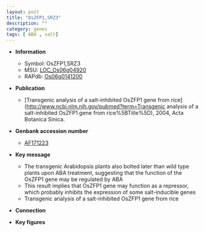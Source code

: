 ```yaml
---
layout: post
title: "OsZFP1,SRZ3"
description: ""
category: genes
tags: [ ABA , salt]
---
```


* **Information**  
    + Symbol: OsZFP1,SRZ3  
    + MSU: [LOC_Os06g04920](http://rice.plantbiology.msu.edu/cgi-bin/ORF_infopage.cgi?orf=LOC_Os06g04920)  
    + RAPdb: [Os06g0141200](http://rapdb.dna.affrc.go.jp/viewer/gbrowse_details/irgsp1?name=Os06g0141200)  

* **Publication**  
    + [Transgenic analysis of a salt-inhibited OsZFP1 gene from rice](http://www.ncbi.nlm.nih.gov/pubmed?term=Transgenic analysis of a salt-inhibited OsZFP1 gene from rice%5BTitle%5D), 2004, Acta Botanica Sinica.

* **Genbank accession number**  
    + [AF171223](http://www.ncbi.nlm.nih.gov/nuccore/AF171223)

* **Key message**  
    + The transgenic Arabidopsis plants also bolted later than wild type plants upon ABA treatment, suggesting that the function of the OsZFP1 gene may be regulated by ABA
    + This result implies that OsZFP1 gene may function as a repressor, which probably inhibits the expression of some salt-inducible genes
    + Transgenic analysis of a salt-inhibited OsZFP1 gene from rice

* **Connection**  

* **Key figures**  


